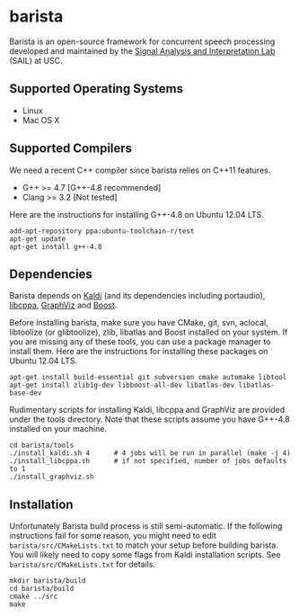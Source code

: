 # barista

Barista is an open-source framework for concurrent speech processing 
developed and maintained by the 
[Signal Analysis and Interpretation Lab](http://sail.usc.edu) (SAIL) at USC.

## Supported Operating Systems

* Linux
* Mac OS X

## Supported Compilers

We need a recent C++ compiler since barista relies on C++11 features.
  
* G++ >= 4.7 [G++-4.8 recommended]
* Clang >= 3.2 [Not tested]

Here are the instructions for installing G++-4.8 on Ubuntu 12.04 LTS.

    add-apt-repository ppa:ubuntu-toolchain-r/test
    apt-get update
    apt-get install g++-4.8

## Dependencies

Barista depends on [Kaldi](http://kaldi.sourceforge.net) (and its dependencies
including portaudio), [libcppa](https://github.com/Neverlord/libcppa), 
[GraphViz](http://www.graphviz.org) and [Boost](http://www.boost.org).

Before installing barista, make sure you have CMake, git, svn, aclocal, 
libtoolize (or glibtoolize), zlib, libatlas and Boost installed on your 
system. If you are missing any of these tools, you can use a package manager to
install them. Here are the instructions for installing these packages on
Ubuntu 12.04 LTS.

    apt-get install build-essential git subversion cmake automake libtool
    apt-get install zlib1g-dev libboost-all-dev libatlas-dev libatlas-base-dev 

Rudimentary scripts for installing Kaldi, libcppa and GraphViz are provided 
under the tools directory. Note that these scripts assume you have G++-4.8 
installed on your machine.

    cd barista/tools
    ./install_kaldi.sh 4      # 4 jobs will be run in parallel (make -j 4) 
    ./install_libcppa.sh      # if not specified, number of jobs defaults to 1
    ./install_graphviz.sh

## Installation

Unfortunately Barista build process is still semi-automatic. If the following
instructions fail for some reason, you might need to edit 
`barista/src/CMakeLists.txt` to match your setup before building barista. 
You will likely need to copy some flags from Kaldi installation scripts. See 
`barista/src/CMakeLists.txt` for details.

    mkdir barista/build
    cd barista/build
    cmake ../src
    make
